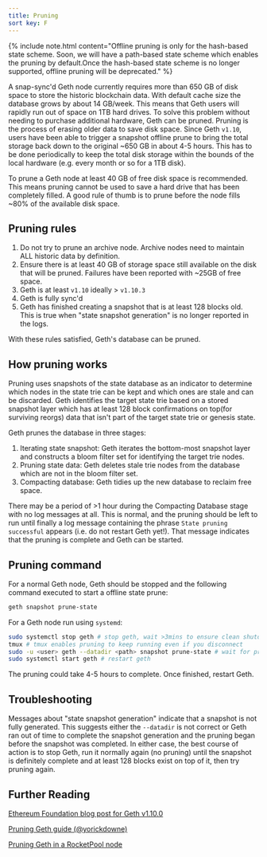 ```yaml
---
title: Pruning
sort key: F
---
```



{% include note.html content="Offline pruning is only for the hash-based state scheme. Soon, we will have a path-based state scheme which enables the pruning by default.Once the hash-based state scheme is no longer supported, offline pruning will be deprecated." %}


A snap-sync'd Geth node currently requires more than 650 GB of disk space to store the 
historic blockchain data. With default cache size the database grows by about 14 GB/week. 
This means that Geth users will rapidly run out of space on 1TB hard drives. To solve this 
problem without needing to purchase additional hardware, Geth can be pruned. Pruning is the 
process of erasing older data to save disk space. Since Geth `v1.10`, users have been able 
to trigger a snapshot offline prune to bring the total storage back down to the original 
~650 GB in about 4-5 hours. This has to be done periodically to keep the total disk storage 
within the bounds of the local hardware (e.g. every month or so for a 1TB disk).

To prune a Geth node at least 40 GB of free disk space is recommended. This means pruning 
cannot be used to save a hard drive that has been completely filled. A good rule of thumb 
is to prune before the node fills ~80% of the available disk space.

## Pruning rules

1) Do not try to prune an archive node. Archive nodes need to maintain ALL historic data by 
   definition.
2) Ensure there is at least 40 GB of storage space still available on the disk that will be 
   pruned. Failures have been reported with ~25GB of free space.
3) Geth is at least `v1.10` ideally > `v1.10.3`
4) Geth is fully sync'd
5) Geth has finished creating a snapshot that is at least 128 blocks old. This is true when 
   "state snapshot generation" is no longer reported in the logs.

With these rules satisfied, Geth's database can be pruned.

## How pruning works

Pruning uses snapshots of the state database as an indicator to determine which 
nodes in the state trie can be kept and which ones are stale and can be discarded. Geth 
identifies the target state trie based on a stored snapshot layer which has at least 128 block confirmations on top(for surviving reorgs)
data that isn't part of the target state trie or genesis state. 

Geth prunes the database in three stages:

1) Iterating state snapshot: Geth iterates the bottom-most snapshot layer and constructs a bloom filter set for identifying the target trie nodes.
2) Pruning state data: Geth deletes stale trie nodes from the database which are not in the bloom filter set.
3) Compacting database: Geth tidies up the new database to reclaim free space.

There may be a period of >1 hour during the Compacting Database stage with no log messages at all. 
This is normal, and the pruning should be left to run until finally a log message containing the 
phrase `State pruning successful` appears (i.e. do not restart Geth yet!). That message indicates 
that the pruning is complete and Geth can be started.

## Pruning command

For a normal Geth node, Geth should be stopped and the following command executed to start a 
offline state prune:

```sh
geth snapshot prune-state
```

For a Geth node run using `systemd`:

```sh
sudo systemctl stop geth # stop geth, wait >3mins to ensure clean shutdown
tmux # tmux enables pruning to keep running even if you disconnect
sudo -u <user> geth --datadir <path> snapshot prune-state # wait for pruning to finish
sudo systemctl start geth # restart geth
```

The pruning could take 4-5 hours to complete. Once finished, restart Geth.


## Troubleshooting

Messages about "state snapshot generation" indicate that a snapshot is not fully generated. 
This suggests either the `--datadir` is not correct or Geth ran out of time to complete the 
snapshot generation and the pruning began before the snapshot was completed. In either case, 
the best course of action is to stop Geth, run it normally again (no pruning) until the snapshot 
is definitely complete and at least 128 blocks exist on top of it, then try pruning again.

## Further Reading

[Ethereum Foundation blog post for Geth v1.10.0](https://blog.ethereum.org/2021/03/03/geth-v1-10-0/)
 
[Pruning Geth guide (@yorickdowne)](https://gist.github.com/yorickdowne/3323759b4cbf2022e191ab058a4276b2)
 
[Pruning Geth in a RocketPool node](https://docs.rocketpool.net/guides/node/geth-pruning.html)
